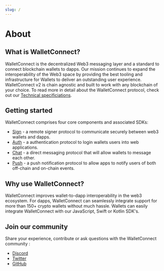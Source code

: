 ```yaml
---
slug: /
---
```


# About

## What is WalletConnect?
WalletConnect is the decentralized Web3 messaging layer and a standard to connect blockchain wallets to dapps. Our mission continues to expand the interoperability of the Web3 space by providing the best tooling and infrastructure for Wallets to deliver an outstanding user experience. WalletConnect v2 is chain agnostic and built to work with any blockchain of your choice. To read more in detail about the WalletConnect protocol, check out our [Technical specificiations](https://github.com/walletconnect/walletconnect-specs).

## Getting started

WalletConnect comprises four core components and associated SDKs:

- [Sign](sign/quickstart.md) - a remote signer protocol to communicate securely between web3 wallets and dapps.
- [Auth](auth/auth.md) - a authentication protocol to login wallets users into web applications. 
- [Chat](chat/chat.md) - a direct messaging protocol that will allow wallets to message each other.
- [Push](push/push.md) - a push notification protocol to allow apps to notify users of both off-chain and on-chain events.

## Why use WalletConnect?

WalletConnect improves wallet-to-dapp interoperability in the web3 ecosystem. For dapps, WalletConnect can seamlessly integrate support for more than 150+ crypto wallets without much hassle. Wallets can easily integrate WalletConnect with our JavaScript, Swift or Kotlin SDK's.

## Join our community

Share your experience, contribute or ask questions with the WalletConnect community :

- [Discord](https://discord.walletconnect.org)
- [Twitter](https://twitter.com/walletconnect)
- [GitHub](https://github.com/walletconnect)